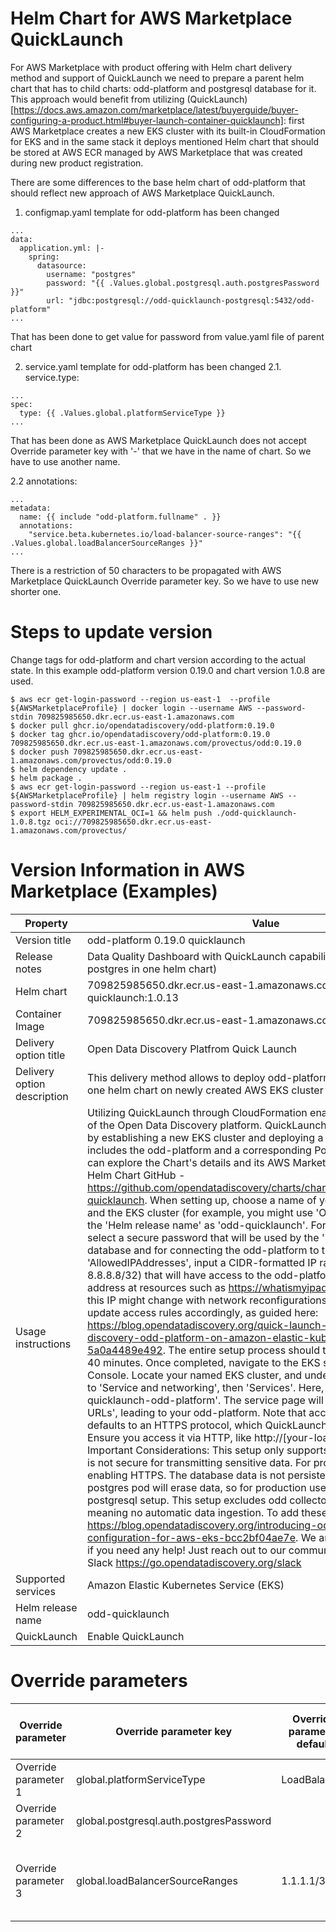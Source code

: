 # Helm Chart for AWS Marketplace QuickLaunch

For AWS Marketplace with product offering with Helm chart delivery method and support of QuickLaunch we need to prepare a parent helm chart that has to child charts: odd-platform and postgresql database for it.
This approach would benefit from utilizing (QuickLaunch)[https://docs.aws.amazon.com/marketplace/latest/buyerguide/buyer-configuring-a-product.html#buyer-launch-container-quicklaunch]: first AWS Marketplace creates a new EKS cluster with its built-in CloudFormation for EKS and in the same stack it deploys mentioned Helm chart that should be stored at AWS ECR managed by AWS Marketplace that was created during new product registration.

There are some differences to the base helm chart of odd-platform that should reflect new approach of AWS Marketplace QuickLaunch.

1. configmap.yaml template for odd-platform has been changed 
```
...
data:
  application.yml: |-
    spring:
      datasource:
        username: "postgres"
        password: "{{ .Values.global.postgresql.auth.postgresPassword }}"
        url: "jdbc:postgresql://odd-quicklaunch-postgresql:5432/odd-platform"
...
```
That has been done to get value for password from value.yaml file of parent chart

2. service.yaml template for odd-platform has been changed
2.1. service.type: 
```
...
spec:
  type: {{ .Values.global.platformServiceType }}
...
```
That has been done as AWS Marketplace QuickLaunch does not accept Override parameter key with '-' that we have in the name of chart. 
So we have to use another name.

2.2 annotations: 
```
...
metadata:
  name: {{ include "odd-platform.fullname" . }}
  annotations:
    "service.beta.kubernetes.io/load-balancer-source-ranges": "{{ .Values.global.loadBalancerSourceRanges }}"
...
```
There is a restriction of 50 characters to be propagated with AWS Marketplace QuickLaunch Override parameter key. 
So we have to use new shorter one.


# Steps to update version
Change tags for odd-platform and chart version according to the actual state. In this example odd-platform version 0.19.0 and chart version 1.0.8 are used.
```commandline
$ aws ecr get-login-password --region us-east-1  --profile ${AWSMarketplaceProfile} | docker login --username AWS --password-stdin 709825985650.dkr.ecr.us-east-1.amazonaws.com
$ docker pull ghcr.io/opendatadiscovery/odd-platform:0.19.0
$ docker tag ghcr.io/opendatadiscovery/odd-platform:0.19.0 709825985650.dkr.ecr.us-east-1.amazonaws.com/provectus/odd:0.19.0
$ docker push 709825985650.dkr.ecr.us-east-1.amazonaws.com/provectus/odd:0.19.0
$ helm dependency update .
$ helm package .
$ aws ecr get-login-password --region us-east-1 --profile ${AWSMarketplaceProfile} | helm registry login --username AWS --password-stdin 709825985650.dkr.ecr.us-east-1.amazonaws.com
$ export HELM_EXPERIMENTAL_OCI=1 && helm push ./odd-quicklaunch-1.0.8.tgz oci://709825985650.dkr.ecr.us-east-1.amazonaws.com/provectus/
```

# Version Information in AWS Marketplace (Examples)

| Property                    | Value                                                                                                                                     |
|-----------------------------|-------------------------------------------------------------------------------------------------------------------------------------------|
| Version title               | odd-platform 0.19.0 quicklaunch                                                                                                           |
| Release notes               | Data Quality Dashboard with QuickLaunch capabilities (odd-patform and postgres in one helm chart)                                         | 
| Helm chart                  | 709825985650.dkr.ecr.us-east-1.amazonaws.com/provectus/odd-quicklaunch:1.0.13                                                             |                        
| Container Image             | 709825985650.dkr.ecr.us-east-1.amazonaws.com/provectus/odd:0.19.0                                                                         |                               
| Delivery option title       | Open Data Discovery Platfrom Quick Launch                                                                                                 |
| Delivery option description | This delivery method allows to deploy odd-platform and its database with one helm chart on newly created AWS EKS cluster with QuickLaunch | 
| Usage instructions          | Utilizing QuickLaunch through CloudFormation enables a hassle-free setup of the Open Data Discovery platform. QuickLaunch streamlines the process by establishing a new EKS cluster and deploying a pre-set Helm chart that includes the odd-platform and a corresponding Postgresql database. You can explore the Chart's details and its AWS Marketplace inclusion at ODD Helm Chart GitHub - https://github.com/opendatadiscovery/charts/charts/tree/main/charts/odd-quicklaunch.  When setting up, choose a name of your liking for the stack and the EKS cluster (for example, you might use 'ODD-EKS' for both). Keep the 'Helm release name' as 'odd-quicklaunch'. For 'postgresPassword', select a secure password that will be used by the 'postgres' admin in the database and for connecting the odd-platform to the database. For 'AllowedIPAddresses', input a CIDR-formatted IP range or single IP (like 8.8.8.8/32) that will have access to the odd-platform. Determine your IP address at resources such as https://whatismyipaddress.com/. Remember, this IP might change with network reconfigurations, and you'll need to update access rules accordingly, as guided here: https://blog.opendatadiscovery.org/quick-launch-of-open-data-discovery-odd-platform-on-amazon-elastic-kubernetes-service-eks-5a0a4489e492.  The entire setup process should take approximately 30-40 minutes. Once completed, navigate to the EKS section in the AWS Console. Locate your named EKS cluster, and under 'Resources', proceed to 'Service and networking', then 'Services'. Here, find and click on 'odd-quicklaunch-odd-platform'. The service page will display 'Load Balancer URLs', leading to your odd-platform. Note that accessing these URLs defaults to an HTTPS protocol, which QuickLaunch does not support. Ensure you access it via HTTP, like http://[your-load-balancer-URL].  Important Considerations: This setup only supports HTTP, not HTTPS, and is not secure for transmitting sensitive data. For production, consider enabling HTTPS.  The database data is not persistent. A restart of the postgres pod will erase data, so for production use, consider a persistent postgresql setup.  This setup excludes odd collectors and adapters, meaning no automatic data ingestion. To add these, refer to our blog post https://blog.opendatadiscovery.org/introducing-odd-collector-configuration-for-aws-eks-bcc2bf04ae7e.  We are always happy to assist if you need any help! Just reach out to our community at ODD Community Slack https://go.opendatadiscovery.org/slack                                                                                                                                          |
| Supported services          | Amazon Elastic Kubernetes Service (EKS)                                                                                                   |
| Helm release name           | odd-quicklaunch                                                                                                                           |                                                                                                                           
| QuickLaunch                 | Enable QuickLaunch                                                                                                                        |

# Override parameters

| Override parameter | Override parameter key | Override parameter default | CloudFormation parameter name | CloudFormation parameter description |  Hide passwords and secrets | 
| ------------- | ------------- | ------------- | ------------- | ------------- | ------------- |
| Override parameter 1 | global.platformServiceType | LoadBalancer | platformServiceType | Leave default LoadBalancer so that odd-platform has a public host | false |
| Override parameter 2 | global.postgresql.auth.postgresPassword |  | postgresPassword | Password for user postgres that is used to connect odd-platform to its database | true |
| Override parameter 3 | global.loadBalancerSourceRanges | 1.1.1.1/32 | AllowedIPAddresses | List of CIDRs separated with comma that would have connection to odd-platform. For instance, it could be your IP address found at https://whatismyipaddress.com/.Format for single IP: x.x.x.x/32 | false |